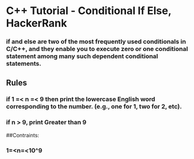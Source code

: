 # C++ Tutorial - Conditional If Else, HackerRank
### if and else are two of the most frequently used conditionals in C/C++, and they enable you to execute zero or one conditional statement among many such dependent conditional statements.

## Rules
### if 1 =< n =< 9 then print the lowercase English word corresponding to the number. (e.g., one for 1, two for 2, etc).
### if n > 9, print Greater than 9

##Contraints:
### 1=<n=<10^9


